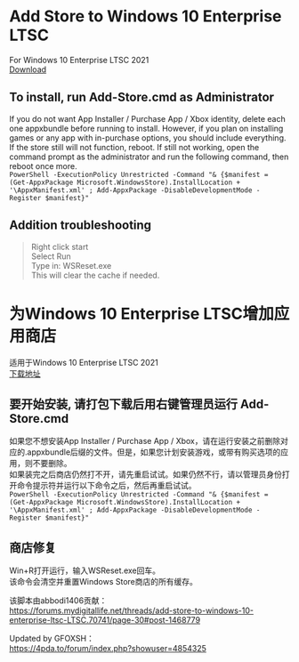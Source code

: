# Add Store to Windows 10 Enterprise LTSC  
For Windows 10 Enterprise LTSC 2021   
[Download](https://github.com/GFOXSH/LTSC-Add-MicrosoftStore/releases)  
## To install, run Add-Store.cmd as Administrator  
If you do not want App Installer / Purchase App / Xbox identity, delete each one appxbundle before running to install. However, if you plan on installing games or any app with in-purchase options, you should include everything.  
If the store still will not function, reboot. If still not working, open the command prompt as the administrator and run the following command, then reboot once more.  
```PowerShell -ExecutionPolicy Unrestricted -Command "& {$manifest = (Get-AppxPackage Microsoft.WindowsStore).InstallLocation + '\AppxManifest.xml' ; Add-AppxPackage -DisableDevelopmentMode -Register $manifest}"```    
## Addition troubleshooting    
>Right click start  
Select Run  
Type in: WSReset.exe  
This will clear the cache if needed.  
  
# 为Windows 10 Enterprise LTSC增加应用商店  
适用于Windows 10 Enterprise LTSC 2021    
[下载地址](https://github.com/GFOXSH/LTSC-Add-MicrosoftStore/releases)  
## 要开始安装, 请打包下载后用右键管理员运行 Add-Store.cmd   
如果您不想安装App Installer / Purchase App / Xbox，请在运行安装之前删除对应的.appxbundle后缀的文件。但是，如果您计划安装游戏，或带有购买选项的应用，则不要删除。   
如果装完之后商店仍然打不开，请先重启试试。如果仍然不行，请以管理员身份打开命令提示符并运行以下命令之后，然后再重启试试。  
```PowerShell -ExecutionPolicy Unrestricted -Command "& {$manifest = (Get-AppxPackage Microsoft.WindowsStore).InstallLocation + '\AppxManifest.xml' ; Add-AppxPackage -DisableDevelopmentMode -Register $manifest}"```    
## 商店修复    
Win+R打开运行，输入WSReset.exe回车。    
该命令会清空并重置Windows Store商店的所有缓存。    
  
该脚本由abbodi1406贡献：    
https://forums.mydigitallife.net/threads/add-store-to-windows-10-enterprise-ltsc-LTSC.70741/page-30#post-1468779
  
Updated by GFOXSH：    
https://4pda.to/forum/index.php?showuser=4854325
